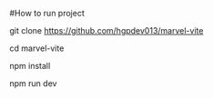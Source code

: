 #How to run project

git clone https://github.com/hgpdev013/marvel-vite

cd marvel-vite

npm install

npm run dev